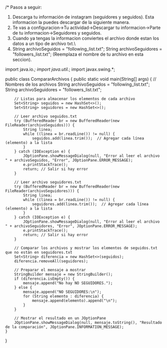 /*
Pasos a seguir:
1. Descarga tu información de instagram (seguidores y seguidos). Esta informacion la puedes descargar de la siguiente manera.
2. Te vas a configuracion->Tu actividad->Descargar tu informacion->Parte de tu informacion->Seguidores y seguidos.
3. Cuando ya tengas la informacion conviertes el archivo donde estan los datos a un tipo de archivo txt.\
4. String archivoSeguidos = "following_list.txt"; String archivoSeguidores = "followers_list.txt"; (Reemplaza el nombre de tu archivo en esta seccion).

import java.io.*;
import java.util.*;
import javax.swing.*;

public class CompararArchivos {
    public static void main(String[] args) {
        // Nombres de los archivos
        String archivoSeguidos = "following_list.txt";
        String archivoSeguidores = "followers_list.txt";

        // Listas para almacenar los elementos de cada archivo
        Set<String> seguidos = new HashSet<>();
        Set<String> seguidores = new HashSet<>();

        // Leer archivo seguidos.txt
        try (BufferedReader br = new BufferedReader(new FileReader(archivoSeguidos))) {
            String linea;
            while ((linea = br.readLine()) != null) {
                seguidos.add(linea.trim());  // Agregar cada línea (elemento) a la lista
            }
        } catch (IOException e) {
            JOptionPane.showMessageDialog(null, "Error al leer el archivo " + archivoSeguidos, "Error", JOptionPane.ERROR_MESSAGE);
            e.printStackTrace();
            return; // Salir si hay error
        }

        // Leer archivo seguidores.txt
        try (BufferedReader br = new BufferedReader(new FileReader(archivoSeguidores))) {
            String linea;
            while ((linea = br.readLine()) != null) {
                seguidores.add(linea.trim());  // Agregar cada línea (elemento) a la lista
            }
        } catch (IOException e) {
            JOptionPane.showMessageDialog(null, "Error al leer el archivo " + archivoSeguidores, "Error", JOptionPane.ERROR_MESSAGE);
            e.printStackTrace();
            return; // Salir si hay error
        }

        // Comparar los archivos y mostrar los elementos de seguidos.txt que no están en seguidores.txt
        Set<String> diferencia = new HashSet<>(seguidos);
        diferencia.removeAll(seguidores);

        // Preparar el mensaje a mostrar
        StringBuilder mensaje = new StringBuilder();
        if (diferencia.isEmpty()) {
            mensaje.append("No hay NO SEGUIDORES.");
        } else {
            mensaje.append("NO SEGUIDORES:\n");
            for (String elemento : diferencia) {
                mensaje.append(elemento).append("\n");
            }
        }

        // Mostrar el resultado en un JOptionPane
        JOptionPane.showMessageDialog(null, mensaje.toString(), "Resultado de la comparación", JOptionPane.INFORMATION_MESSAGE);
    }
}
